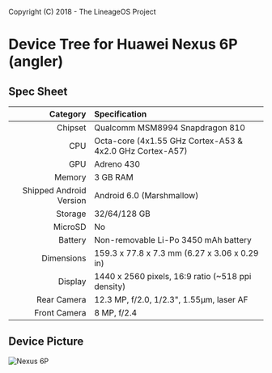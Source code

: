Copyright (C) 2018 - The LineageOS Project

# Device Tree for Huawei Nexus 6P (angler)

## Spec Sheet

Category   | Specification
-------:|:-------------------------
Chipset | Qualcomm MSM8994 Snapdragon 810
CPU     | Octa-core (4x1.55 GHz Cortex-A53 & 4x2.0 GHz Cortex-A57)
GPU     | Adreno 430
Memory  | 3 GB RAM
Shipped Android Version | Android 6.0 (Marshmallow)
Storage | 32/64/128 GB
MicroSD | No
Battery | Non-removable Li-Po 3450 mAh battery
Dimensions | 159.3 x 77.8 x 7.3 mm (6.27 x 3.06 x 0.29 in)
Display | 1440 x 2560 pixels, 16:9 ratio (~518 ppi density)
Rear Camera  | 12.3 MP, f/2.0, 1/2.3", 1.55µm, laser AF
Front Camera | 8 MP, f/2.4        

## Device Picture

![Nexus 6P](https://cdn2.gsmarena.com/vv/pics/huawei/huawei-nexus-6p-1.jpg "Source: www.gsmarena.com")

